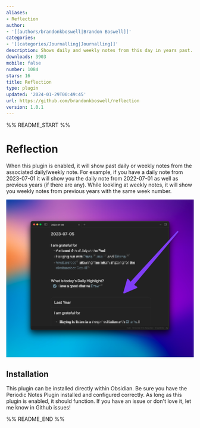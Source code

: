 ```yaml
---
aliases:
- Reflection
author:
- '[[authors/brandonkboswell|Brandon Boswell]]'
categories:
- '[[categories/Journalling|Journalling]]'
description: Shows daily and weekly notes from this day in years past.
downloads: 3903
mobile: false
number: 1084
stars: 16
title: Reflection
type: plugin
updated: '2024-01-29T00:49:45'
url: https://github.com/brandonkboswell/reflection
version: 1.0.1
---
```


%% README_START %%

# Reflection
When this plugin is enabled, it will show past daily or weekly notes from the associated daily/weekly note. For example, if you have a daily note from 2023-07-01 it will show you the daily note from 2022-07-01 as well as previous years (if there are any). While lookling at weekly notes, it will show you weekly notes from previous years with the same week number.

![Screenshot](https://github.com/brandonkboswell/reflection/blob/master/thumbnail.png?raw=true)

## Installation
This plugin can be installed directly within Obsidian.
Be sure you have the Periodic Notes Plugin installed and configured correctly.
As long as this plugin is enabled, it should function. 
If you have an issue or don't love it, let me know in Github issues!


%% README_END %%
